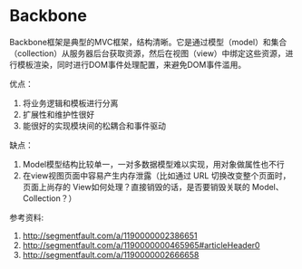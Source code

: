 # Backbone
Backbone框架是典型的MVC框架，结构清晰。它是通过模型（model）和集合（collection）从服务器后台获取资源，然后在视图（view）中绑定这些资源，进行模板渲染，同时进行DOM事件处理配置，来避免DOM事件滥用。

优点：

1. 将业务逻辑和模板进行分离
2. 扩展性和维护性很好
3. 能很好的实现模块间的松耦合和事件驱动

缺点：

1. Model模型结构比较单一，一对多数据模型难以实现，用对象做属性也不行
2. 在view视图页面中容易产生内存泄露（比如通过 URL 切换改变整个页面时，页面上尚存的 View如何处理？直接销毁的话，是否要销毁关联的 Model、Collection？）

参考资料:

1. http://segmentfault.com/a/1190000002386651
2. http://segmentfault.com/a/1190000000465965#articleHeader0
3. http://segmentfault.com/a/1190000002666658
